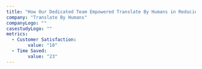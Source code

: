 ```yaml
---
title: "How Our Dedicated Team Empowered Translate By Humans in Reducing TAT"
company: "Translate By Humans"
companyLogo: ""
casestudyLogo: ""
metrics:
  - Customer Satisfaction:
        value: "18"
  - Time Saved:
        value: "23"
---
```

